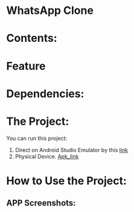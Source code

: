 # WhatsApp Clone

# Contents:


# Feature


# Dependencies:

# The Project:

You can run this project:

1. Direct on Android Studio Emulator by this [link](https://github.com/RashadZA/whatsappc.git)
2. Physical Device. [Apk_link]()

# How to Use the Project:

## APP Screenshots: